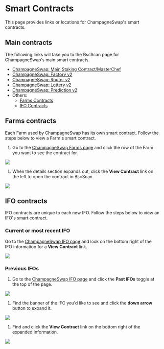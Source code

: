 # Smart Contracts

This page provides links or locations for ChampagneSwap's smart contracts.

## Main contracts

The following links will take you to the BscScan page for ChampagneSwap's main smart contracts.

* [ChampagneSwap: Main Staking Contract/MasterChef](https://bscscan.com/address/0x73feaa1ee314f8c655e354234017be2193c9e24e)
* [ChampagneSwap: Factory v2](https://bscscan.com/address/0xca143ce32fe78f1f7019d7d551a6402fc5350c73)
* [ChampagneSwap: Router v2](https://bscscan.com/address/0x10ed43c718714eb63d5aa57b78b54704e256024e)
* [ChampagneSwap: Lottery v2](https://bscscan.com/address/0x5aF6D33DE2ccEC94efb1bDF8f92Bd58085432d2c)
* [ChampagneSwap: Prediction v2](https://bscscan.com/address/0x18b2a687610328590bc8f2e5fedde3b582a49cda)
* Others:
  * [Farms Contracts](./#farms-contracts)&#x20;
  * [IFO Contracts](./#ifo-contracts)

## Farms contracts

Each Farm used by ChampagneSwap has its own smart contract. Follow the steps below to view a Farm's smart contract.

1. Go to the [ChampagneSwap Farms page](https://panchamswap.finance/farms) and click the row of the Farm you want to see the contract for.

![](<../../.gitbook/assets/image (126).png>)

1. When the details section expands out, click the **View Contract** link on the left to open the contract in BscScan.

![](<../../.gitbook/assets/image (127).png>)

## IFO contracts

IFO contracts are unique to each new IFO. Follow the steps below to view an IFO's smart contract.

### Current or most recent IFO

Go to the [ChampagneSwap IFO page](https://panchamswap.finance/ifo) and look on the bottom right of the IFO information for a **View Contract** link.

![](<../../.gitbook/assets/image (128).png>)

### Previous IFOs

1. Go to the [ChampagneSwap IFO page](https://panchamswap.finance/ifo) and click the **Past IFOs** toggle at the top of the page.

![](<../../.gitbook/assets/image (129).png>)

1. Find the banner of the IFO you'd like to see and click the **down arrow** button to expand it.

![](<../../.gitbook/assets/image (130).png>)

1. Find and click the **View Contract** link on the bottom right of the expanded information.

![](<../../.gitbook/assets/image (131).png>)
